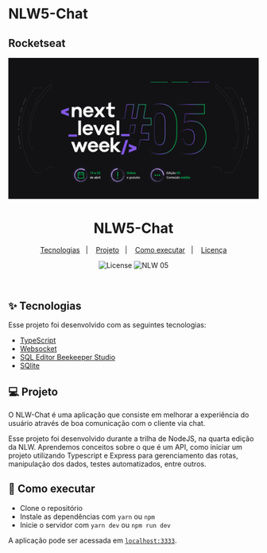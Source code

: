 # NLW5-Chat

## Rocketseat

<img width="1920" alt="next-level-week" src="./img/next-level-week.png">

<h1 align="center">NLW5-Chat</h1>

<p align="center">
  <a href="#-tecnologias">Tecnologias</a>&nbsp;&nbsp;&nbsp;|&nbsp;&nbsp;&nbsp;
  <a href="#-projeto">Projeto</a>&nbsp;&nbsp;&nbsp;|&nbsp;&nbsp;&nbsp;
  <a href="#-como-executar">Como executar</a>&nbsp;&nbsp;&nbsp;|&nbsp;&nbsp;&nbsp;
  <a href="#-licença">Licença</a>
</p>

<p align="center">
  <img alt="License" src="https://img.shields.io/static/v1?label=license&message=MIT&color=8257E5&labelColor=000000">

 <img src="https://img.shields.io/static/v1?label=NLW&message=05&color=8257E5&labelColor=000000" alt="NLW 05" />
</p>

<br>

## ✨ Tecnologias

Esse projeto foi desenvolvido com as seguintes tecnologias:

- [TypeScript](https://www.typescriptlang.org/)
- [Websocket](https://www.npmjs.com/package/websocket)
- [SQL Editor Beekeeper Studio](https://www.beekeeperstudio.io/)
- [SQlite](https://www.sqlite.org/index.html)

## 💻 Projeto

O NLW-Chat é uma aplicação que consiste em melhorar a experiência do usuário através de boa comunicação com o cliente via chat. 

Esse projeto foi desenvolvido durante a trilha de NodeJS, na quarta edição da NLW. Aprendemos conceitos sobre o que é um API, como iniciar um projeto utilizando Typescript e Express para gerenciamento das rotas, manipulação dos dados, testes automatizados, entre outros.


## 🚀 Como executar

- Clone o repositório
- Instale as dependências com `yarn` ou `npm`
- Inicie o servidor com `yarn dev` ou `npm run dev`

A aplicação pode ser acessada em [`localhost:3333`](http://localhost:3333).

